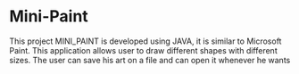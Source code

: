 # Mini-Paint
This project MINI_PAINT is developed using JAVA, it is similar to Microsoft Paint. This application allows user to draw different shapes with different sizes. The user can save his art on a file and can open it whenever he wants
